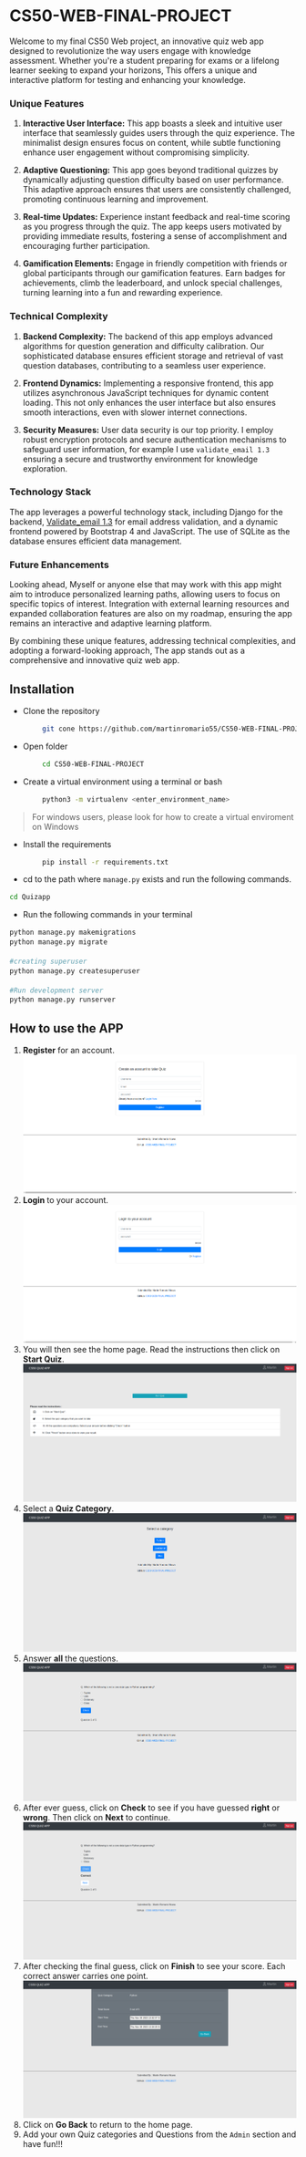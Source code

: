 # CS50-WEB-FINAL-PROJECT
 Welcome to my final CS50 Web project, an innovative quiz web app designed to revolutionize the way users engage with knowledge assessment. Whether you're a student preparing for exams or a lifelong learner seeking to expand your horizons, This offers a unique and interactive platform for testing and enhancing your knowledge.


### Unique Features

1.  **Interactive User Interface:** This app boasts a sleek and intuitive user interface that seamlessly guides users through the quiz experience. The minimalist design ensures focus on content, while subtle functioning enhance user engagement without compromising simplicity.
    
2.  **Adaptive Questioning:** This app goes beyond traditional quizzes by dynamically adjusting question difficulty based on user performance. This adaptive approach ensures that users are consistently challenged, promoting continuous learning and improvement.
    
3.  **Real-time Updates:** Experience instant feedback and real-time scoring as you progress through the quiz. The app keeps users motivated by providing immediate results, fostering a sense of accomplishment and encouraging further participation.  
4. **Gamification Elements:** Engage in friendly competition with friends or global participants through our gamification features. Earn badges for achievements, climb the leaderboard, and unlock special challenges, turning learning into a fun and rewarding experience.

### Technical Complexity

1.  **Backend Complexity:** The backend of this app employs advanced algorithms for question generation and difficulty calibration. Our sophisticated database ensures efficient storage and retrieval of vast question databases, contributing to a seamless user experience.
    
2.  **Frontend Dynamics:** Implementing a responsive frontend, this app utilizes asynchronous JavaScript techniques for dynamic content loading. This not only enhances the user interface but also ensures smooth interactions, even with slower internet connections.
3. **Security Measures:** User data security is our top priority. I employ robust encryption protocols and secure authentication mechanisms to safeguard user information, for example I use ```validate_email 1.3``` ensuring a secure and trustworthy environment for knowledge exploration.

### Technology Stack

The app leverages a powerful technology stack, including Django for the backend, [Validate_email 1.3](https://pypi.org/project/validate_email/) for email address validation, and a dynamic frontend powered by Bootstrap 4 and JavaScript. The use of SQLite as the database ensures efficient data management.

### Future Enhancements

Looking ahead, Myself or anyone else that may work with this app might aim to introduce personalized learning paths, allowing users to focus on specific topics of interest. Integration with external learning resources and expanded collaboration features are also on my roadmap, ensuring the app remains an interactive and adaptive learning platform.

By combining these unique features, addressing technical complexities, and adopting a forward-looking approach, The app stands out as a comprehensive and innovative quiz web app.

## Installation

- Clone the repository
```sh
		git cone https://github.com/martinromario55/CS50-WEB-FINAL-PROJECT.git
```
- Open folder
```sh
		cd CS50-WEB-FINAL-PROJECT
```
- Create a virtual environment using a terminal or bash
```sh
		python3 -m virtualenv <enter_environment_name> 
```
>For windows users, please look for how to create a virtual enviroment on Windows
- Install the requirements
```sh
		pip install -r requirements.txt
```
- cd to the path where ```manage.py``` exists and run the following commands.
```sh
cd Quizapp
```
- Run the following commands in your terminal
```sh
python manage.py makemigrations
python manage.py migrate

#creating superuser
python manage.py createsuperuser

#Run development server
python manage.py runserver
```

## How to use the APP
1. **Register** for an account.
![image](https://raw.githubusercontent.com/martinromario55/MEDIAFILES/main/Images/CS50%20Web%20Images/registration.png)
2. **Login** to your account.
![image](https://raw.githubusercontent.com/martinromario55/MEDIAFILES/main/Images/CS50%20Web%20Images/login.png)
3. You will then see the home page. Read the instructions then click on **Start Quiz**.
![image](https://raw.githubusercontent.com/martinromario55/MEDIAFILES/main/Images/CS50%20Web%20Images/home.png)
4. Select a **Quiz Category**.
![image](https://raw.githubusercontent.com/martinromario55/MEDIAFILES/main/Images/CS50%20Web%20Images/categories.png)
5. Answer **all** the questions.
![image](https://raw.githubusercontent.com/martinromario55/MEDIAFILES/main/Images/CS50%20Web%20Images/quiz.png)
6. After ever guess, click on **Check** to see if you have guessed **right** or **wrong**. Then click on **Next** to continue.
![image](https://raw.githubusercontent.com/martinromario55/MEDIAFILES/main/Images/CS50%20Web%20Images/check.png)
7. After checking the final guess, click on **Finish** to see your score. Each correct answer carries one point.
![image](https://raw.githubusercontent.com/martinromario55/MEDIAFILES/main/Images/CS50%20Web%20Images/results.png)
8. Click on **Go Back** to return to the home page.
9. Add your own Quiz categories and Questions from the ```Admin``` section and have fun!!!